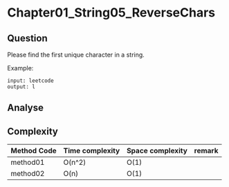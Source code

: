 # Chapter01_String05_ReverseChars

## Question

Please find the first unique character in a string.

Example:

```
input: leetcode
output: l
```

## Analyse

## Complexity

| Method Code | Time complexity | Space complexity | remark |
| ----------- | --------------- | ---------------- | ------ |
| method01    | O(n^2)          | O(1)             |        |
| method02    | O(n)            | O(1)             |        |
